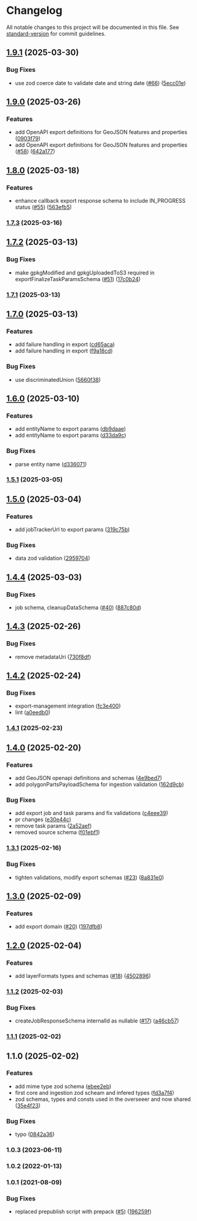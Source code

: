# Changelog

All notable changes to this project will be documented in this file. See [standard-version](https://github.com/conventional-changelog/standard-version) for commit guidelines.

## [1.9.1](https://github.com/MapColonies/raster-shared/compare/v1.9.0...v1.9.1) (2025-03-30)


### Bug Fixes

* use zod coerce date to validate date and string date ([#66](https://github.com/MapColonies/raster-shared/issues/66)) ([5ecc01e](https://github.com/MapColonies/raster-shared/commit/5ecc01e7b4bec290f2546e1675f8b1ed8b38b948))

## [1.9.0](https://github.com/MapColonies/raster-shared/compare/v1.8.0...v1.9.0) (2025-03-26)


### Features

* add OpenAPI export definitions for GeoJSON features and properties ([0903f79](https://github.com/MapColonies/raster-shared/commit/0903f79f3efaa98c8353fd0f85e9369c93f61ad3))
* add OpenAPI export definitions for GeoJSON features and properties ([#58](https://github.com/MapColonies/raster-shared/issues/58)) ([642a177](https://github.com/MapColonies/raster-shared/commit/642a17793a55879ef1c9dff1e3171c79fa8c49e6))

## [1.8.0](https://github.com/MapColonies/raster-shared/compare/v1.7.3...v1.8.0) (2025-03-18)


### Features

* enhance callback export response schema to include IN_PROGRESS status ([#55](https://github.com/MapColonies/raster-shared/issues/55)) ([563efb5](https://github.com/MapColonies/raster-shared/commit/563efb5aa232a305b6b6c60d63371c6c38d95e35))

### [1.7.3](https://github.com/MapColonies/raster-shared/compare/v1.7.2...v1.7.3) (2025-03-16)

## [1.7.2](https://github.com/MapColonies/raster-shared/compare/v1.7.1...v1.7.2) (2025-03-13)


### Bug Fixes

* make gpkgModified and gpkgUploadedToS3 required in exportFinalizeTaskParamsSchema ([#51](https://github.com/MapColonies/raster-shared/issues/51)) ([17c0b24](https://github.com/MapColonies/raster-shared/commit/17c0b245dc5efc1ac81f2dd9c9ccb6a891e2f90a))

### [1.7.1](https://github.com/MapColonies/raster-shared/compare/v1.7.0...v1.7.1) (2025-03-13)

## [1.7.0](https://github.com/MapColonies/raster-shared/compare/v1.6.0...v1.7.0) (2025-03-13)


### Features

* add failure handling in export ([cd65aca](https://github.com/MapColonies/raster-shared/commit/cd65aca826f00ab586da06d7edcdbb23da8acc9b))
* add failure handling in export ([f9a18cd](https://github.com/MapColonies/raster-shared/commit/f9a18cd5cf3b3d6132370b9aaa337c99df0dc0cd))


### Bug Fixes

* use discriminatedUnion ([5660f38](https://github.com/MapColonies/raster-shared/commit/5660f3820c58c408ba4a072554a7b7a82355d0e7))

## [1.6.0](https://github.com/MapColonies/raster-shared/compare/v1.5.0...v1.6.0) (2025-03-10)


### Features

* add entityName to export params ([db9daae](https://github.com/MapColonies/raster-shared/commit/db9daaec84074449397bae4c8f4c1376f2d5a67f))
* add entityName to export params ([d33da9c](https://github.com/MapColonies/raster-shared/commit/d33da9cf108ea612cc3c56a41a061f13ded01b18))


### Bug Fixes

* parse entity name ([d336071](https://github.com/MapColonies/raster-shared/commit/d336071c463b4d82c6ae0537e43ba21b36f4cc9b))

### [1.5.1](https://github.com/MapColonies/raster-shared/compare/v1.5.0...v1.5.1) (2025-03-05)

## [1.5.0](https://github.com/MapColonies/raster-shared/compare/v1.4.4...v1.5.0) (2025-03-04)


### Features

* add jobTrackerUrl to export params ([319c75b](https://github.com/MapColonies/raster-shared/commit/319c75be77626d9fc31ba33578418efbda72b1ce))


### Bug Fixes

* data zod validation ([2959704](https://github.com/MapColonies/raster-shared/commit/29597045e011cb7546e32555a793b48da99267fc))

## [1.4.4](https://github.com/MapColonies/raster-shared/compare/v1.4.3...v1.4.4) (2025-03-03)


### Bug Fixes

* job schema, cleanupDataSchema ([#40](https://github.com/MapColonies/raster-shared/issues/40)) ([887c80d](https://github.com/MapColonies/raster-shared/commit/887c80d4c22c0be1b6722ba94cee1218776d0f82))

## [1.4.3](https://github.com/MapColonies/raster-shared/compare/v1.4.2...v1.4.3) (2025-02-26)


### Bug Fixes

* remove metadataUri ([730f8df](https://github.com/MapColonies/raster-shared/commit/730f8dfd17155b55bd268627b0e0db8a341e9182))

## [1.4.2](https://github.com/MapColonies/raster-shared/compare/v1.4.1...v1.4.2) (2025-02-24)


### Bug Fixes

* export-management integration ([fc3e400](https://github.com/MapColonies/raster-shared/commit/fc3e400d6442f0784b75d84bbac23250eb6bee09))
* lint ([a0eedb0](https://github.com/MapColonies/raster-shared/commit/a0eedb074d685363cc731f7e86ae70e9ad4321a2))

### [1.4.1](https://github.com/MapColonies/raster-shared/compare/v1.4.0...v1.4.1) (2025-02-23)

## [1.4.0](https://github.com/MapColonies/raster-shared/compare/v1.3.1...v1.4.0) (2025-02-20)


### Features

* add GeoJSON openapi definitions and schemas ([4e9bed7](https://github.com/MapColonies/raster-shared/commit/4e9bed7db8c7fd620d1050dc51878e798c3d1dd7))
* add polygonPartsPayloadSchema for ingestion validation ([162d9cb](https://github.com/MapColonies/raster-shared/commit/162d9cbf87560c9f987b9e543f53228c97cf79b1))


### Bug Fixes

* add export job and task params and fix validations ([c4eee39](https://github.com/MapColonies/raster-shared/commit/c4eee395030c9cbd13b946dc9de22e6cf9507f54))
* pr changes ([e30e44c](https://github.com/MapColonies/raster-shared/commit/e30e44cff48845a5836f80af562c4f139c69a6aa))
* remove task params ([2a52aef](https://github.com/MapColonies/raster-shared/commit/2a52aef9cb6de659cd68776192072b8cb21f7b7b))
* removed source schema ([f01ebf1](https://github.com/MapColonies/raster-shared/commit/f01ebf103d2446858d33b653667dd610054b2ff3))

### [1.3.1](https://github.com/MapColonies/raster-shared/compare/v1.3.0...v1.3.1) (2025-02-16)


### Bug Fixes

* tighten validations, modify export schemas ([#23](https://github.com/MapColonies/raster-shared/issues/23)) ([8a831e0](https://github.com/MapColonies/raster-shared/commit/8a831e0d3e7416a6fe72ca60026f4592fd00b905))

## [1.3.0](https://github.com/MapColonies/raster-shared/compare/v1.2.0...v1.3.0) (2025-02-09)


### Features

* add export domain ([#20](https://github.com/MapColonies/raster-shared/issues/20)) ([197dfb8](https://github.com/MapColonies/raster-shared/commit/197dfb82db2b4be50c4c18d63ad8112b33c50d25))

## [1.2.0](https://github.com/MapColonies/raster-shared/compare/v1.1.2...v1.2.0) (2025-02-04)


### Features

* add layerFormats types and schemas ([#18](https://github.com/MapColonies/raster-shared/issues/18)) ([4502896](https://github.com/MapColonies/raster-shared/commit/45028969518c394b34f937e7276408fdb8666b0f))

### [1.1.2](https://github.com/MapColonies/raster-shared/compare/v1.1.1...v1.1.2) (2025-02-03)


### Bug Fixes

* createJobResponseSchema internalId as nullable ([#17](https://github.com/MapColonies/raster-shared/issues/17)) ([a46cb57](https://github.com/MapColonies/raster-shared/commit/a46cb57352386479deedb39e22f46c8f65c90eed))

### [1.1.1](https://github.com/MapColonies/raster-shared/compare/v1.1.0...v1.1.1) (2025-02-02)

## 1.1.0 (2025-02-02)


### Features

* add mime type zod schema ([ebee2eb](https://github.com/MapColonies/raster-shared/commit/ebee2ebb6dc75a8245d74c8cad14be93722951c1))
* first core and ingestion zod scheam and infered types ([fd3a7f4](https://github.com/MapColonies/raster-shared/commit/fd3a7f4bed77125c048b4499601600bc8f655042))
* zod schemas, types and consts used in the overseeer and now shared ([35e4f23](https://github.com/MapColonies/raster-shared/commit/35e4f2356e2577d1777455eaf479b5528942ac84))


### Bug Fixes

* typo ([0842a36](https://github.com/MapColonies/raster-shared/commit/0842a36cbc09ec32db621c9093edd09f5a18c448))

### 1.0.3 (2023-06-11)

### 1.0.2 (2022-01-13)

### 1.0.1 (2021-08-09)


### Bug Fixes

* replaced prepublish script with prepack ([#5](https://github.com/MapColonies/ts-npm-package-boilerplate/issues/5)) ([196259f](https://github.com/MapColonies/ts-npm-package-boilerplate/commit/196259f77cca41c45a9723c04da0d83b7555145b))
